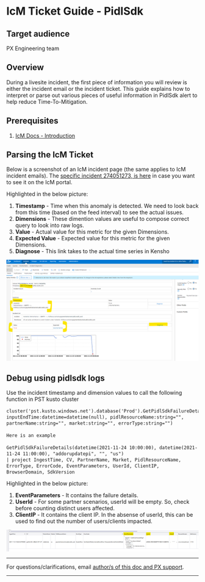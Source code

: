 # IcM Ticket Guide - PidlSdk

## Target audience
PX Engineering team

## Overview
During a livesite incident, the first piece of information you will review is either the incident email or
the incident ticket. This guide explains how to interpret or parse out various pieces of useful information
in PidlSdk alert to help reduce Time-To-Mitigation.

## Prerequisites
1. [IcM Docs - Introduction](https://icmdocs.azurewebsites.net/onboarding/introduction.html)

## Parsing the IcM Ticket
Below is a screenshot of an IcM incident page (the same applies to IcM incident emails). The [specific
 incident 274051273, is here](https://portal.microsofticm.com/imp/v3/incidents/details/274051273/home) in case you want
 to see it on the IcM portal.

Highlighted in the below picture:
1. **Timestamp** - Time when this anomaly is detected. We need to look back from this time (based on the feed interval) to see the actual issues.
2. **Dimensions** - These dimention values are useful to compose correct query to look into raw logs.
3. **Value** - Actual value for this metric for the given Dimensions.
4. **Expected Value** - Expected value for this metric for the given Dimensions.
5. **Diagnose** - This link takes to the actual time series in Kensho

![Part 1](../images/operations/icm-pidlsdk-incident-page-1.png)

## Debug using pidlsdk logs
Use the incident timestamp and dimension values to call the following function in PST kusto cluster

```
cluster('pst.kusto.windows.net').database('Prod').GetPidlSdkFailureDetails(inputStartTime:datetime=datetime(null), inputEndTime:datetime=datetime(null), pidlResourceName:string="", partnerName:string="", market:string="", errorType:string="")

Here is an example

GetPidlSdkFailureDetails(datetime(2021-11-24 10:00:00), datetime(2021-11-24 11:00:00), "addorupdatepi", "", "us")
| project IngestTime, CV, PartnerName, Market, PidlResourceName, ErrorType, ErrorCode, EventParameters, UserId, ClientIP, BrowserDomain, SdkVersion
```
Highlighted in the below picture:
1. **EventParameters** - It contains the failure details.
1. **UserId** - For some partner scenarios, userId will be empty. So, check before counting distinct users affected.
1. **ClientIP** - It contains the client IP. In the absense of userId, this can be used to find out the number of users/clients impacted. 

![Part 2](../images/operations/icm-pidlsdk-incident-page-3.png)


---
For questions/clarifications, email [author/s of this doc and PX support](mailto:ravikm@microsoft.com?cc=PXSupport@microsoft.com&subject=Docs%20-%20operations/icm-ticket-guide-kensho.md).

---
